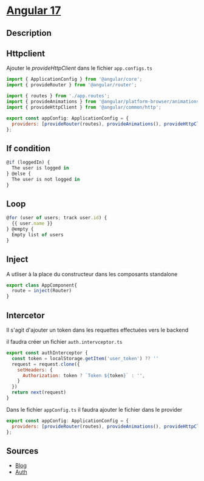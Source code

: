 # [Angular 17](readme.md)

## Description

## Httpclient

Ajouter le _provideHttpClient_ dans le fichier `app.configs.ts`

```javascript
import { ApplicationConfig } from '@angular/core';
import { provideRouter } from '@angular/router';

import { routes } from './app.routes';
import { provideAnimations } from '@angular/platform-browser/animations';
import { provideHttpClient } from '@angular/common/http';

export const appConfig: ApplicationConfig = {
  providers: [provideRouter(routes), provideAnimations(), provideHttpClient()],
};
```

## If condition

```javascript
@if (loggedIn) {
  The user is logged in
} @else {
  The user is not logged in
}
```

## Loop

```javascript
@for (user of users; track user.id) {
  {{ user.name }}
} @empty {
  Empty list of users
}
```

## Inject

A utliser à la place du constructeur dans les composants standalone

```javascript
export class AppComponent{
  route = inject(Router)
}
```

## Intercetor

Il s'agit d'ajouter un token dans les requettes effectuées vers le backend

il faudra créer un fichier `auth.intervceptor.ts`

```javascript
export const authInterceptor {
  const token = localStorage.getItem('user_token') ?? ''
  request = request.clone({
    setHeaders: {
      Authorization: token ? `Token ${token}` : '',
    }
  })
  return next(request)
}
```

Dans le fichier `appConfig.ts` il faudra ajouter le fichier dans le provider

```javascript
export const appConfig: ApplicationConfig = {
  providers: [provideRouter(routes), provideAnimations(), provideHttpClient([authInterceptor])],
};
```

## Sources

* [Blog](https://blog.angular.io/introducing-angular-v17-4d7033312e4b)
* [Auth](https://www.youtube.com/watch?v=R8a8ituFkls)